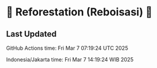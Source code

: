
# 🌳 Reforestation (Reboisasi) 🌲

## Last Updated

GitHub Actions time: Fri Mar  7 07:19:24 UTC 2025

Indonesia/Jakarta time: Fri Mar  7 14:19:24 WIB 2025
